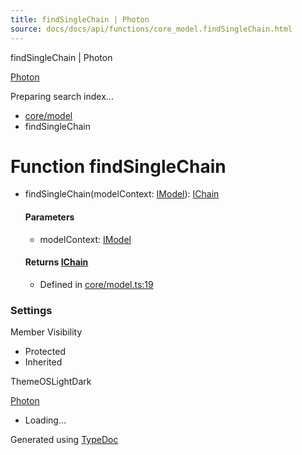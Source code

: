 ```yaml
---
title: findSingleChain | Photon
source: docs/docs/api/functions/core_model.findSingleChain.html
---
```


findSingleChain | Photon

[Photon](../index.md)




Preparing search index...

* [core/model](../modules/core_model.md)
* findSingleChain

# Function findSingleChain

* findSingleChain(modelContext: [IModel](../interfaces/core_schema.IModel.md)): [IChain](../interfaces/core_maker.IChain.md)

  #### Parameters

  + modelContext: [IModel](../interfaces/core_schema.IModel.md)

  #### Returns [IChain](../interfaces/core_maker.IChain.md)

  + Defined in [core/model.ts:19](https://github.com/mwhite454/photon/blob/main/packages/photon/src/core/model.ts#L19)

### Settings

Member Visibility

* Protected
* Inherited

ThemeOSLightDark

[Photon](../index.md)

* Loading...

Generated using [TypeDoc](https://typedoc.org/)
